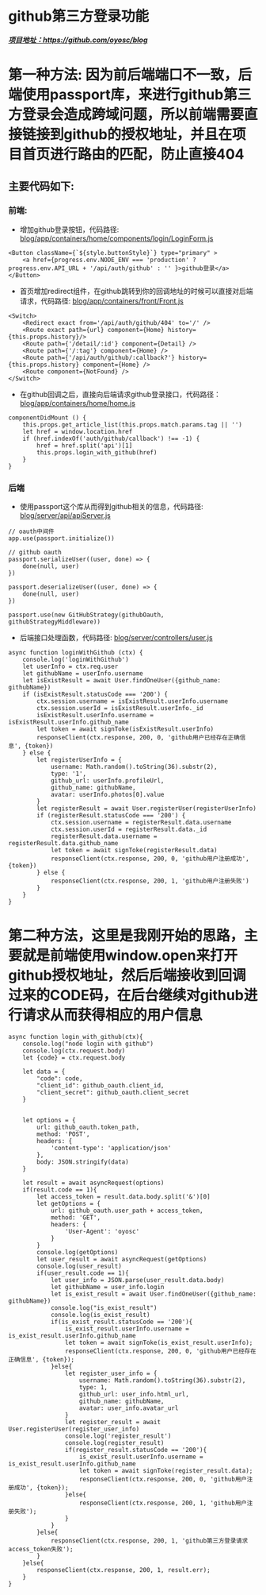 # github第三方登录功能

***[项目地址：](https://github.com/oyosc/blog)https://github.com/oyosc/blog***

# 第一种方法: 因为前后端端口不一致，后端使用passport库，来进行github第三方登录会造成跨域问题，所以前端需要直接链接到github的授权地址，并且在项目首页进行路由的匹配，防止直接404
## 主要代码如下:
### 前端:
- 增加github登录按钮，代码路径: [blog/app/containers/home/components/login/LoginForm.js](https://github.com/oyosc/blog/blob/master/app/containers/home/components/login/LoginForm.js)
```
<Button className={`${style.buttonStyle}`} type="primary" >
    <a href={progress.env.NODE_ENV === 'production' ? progress.env.API_URL + '/api/auth/github' : '' }>github登录</a>
</Button>
```
- 首页增加redirect组件，在github跳转到你的回调地址的时候可以直接对后端请求，代码路径: [blog/app/containers/front/Front.js](https://github.com/oyosc/blog/blob/master/app/containers/front/Front.js)
```
<Switch>
    <Redirect exact from='/api/auth/github/404' to='/' />
    <Route exact path={url} component={Home} history={this.props.history}/>
    <Route path={'/detail/:id'} component={Detail} />
    <Route path={'/:tag'} component={Home} />
    <Route path={'/api/auth/github/:callback?'} history={this.props.history} component={Home} />
    <Route component={NotFound} />
</Switch>
``` 
- 在github回调之后，直接向后端请求github登录接口，代码路径：[blog/app/containers/home/home.js](https://github.com/oyosc/blog/blob/master/app/containers/home/home.js)
```
componentDidMount () {
    this.props.get_article_list(this.props.match.params.tag || '')
    let href = window.location.href
    if (href.indexOf('auth/github/callback') !== -1) {
        href = href.split('api')[1]
        this.props.login_with_github(href)
    }
}
```

### 后端
- 使用passport这个库从而得到github相关的信息，代码路径: [blog/server/api/apiServer.js](https://github.com/oyosc/blog/blob/master/server/api/apiServer.js)
```
// oauth中间件
app.use(passport.initialize())

// github oauth
passport.serializeUser((user, done) => {
    done(null, user)
})

passport.deserializeUser((user, done) => {
    done(null, user)
})

passport.use(new GitHubStrategy(githubOauth, githubStrategyMiddleware))
```
- 后端接口处理函数，代码路径: [blog/server/controllers/user.js](https://github.com/oyosc/blog/blob/master/server/controllers/user.js)
```
async function loginWithGithub (ctx) {
    console.log('loginWithGithub')
    let userInfo = ctx.req.user
    let githubName = userInfo.username
    let isExistResult = await User.findOneUser({github_name: githubName})
    if (isExistResult.statusCode === '200') {
        ctx.session.username = isExistResult.userInfo.username
        ctx.session.userId = isExistResult.userInfo._id
        isExistResult.userInfo.username = isExistResult.userInfo.github_name
        let token = await signToke(isExistResult.userInfo)
        responseClient(ctx.response, 200, 0, 'github用户已经存在正确信息', {token})
    } else {
        let registerUserInfo = {
            username: Math.random().toString(36).substr(2),
            type: '1',
            github_url: userInfo.profileUrl,
            github_name: githubName,
            avatar: userInfo.photos[0].value
        }
        let registerResult = await User.registerUser(registerUserInfo)
        if (registerResult.statusCode === '200') {
            ctx.session.username = registerResult.data.username
            ctx.session.userId = registerResult.data._id
            registerResult.data.username = registerResult.data.github_name
            let token = await signToke(registerResult.data)
            responseClient(ctx.response, 200, 0, 'github用户注册成功', {token})
        } else {
            responseClient(ctx.response, 200, 1, 'github用户注册失败')
        }
    }
}
```

# 第二种方法，这里是我刚开始的思路，主要就是前端使用window.open来打开github授权地址，然后后端接收到回调过来的CODE码，在后台继续对github进行请求从而获得相应的用户信息
```
async function login_with_github(ctx){
    console.log("node login with github")
    console.log(ctx.request.body)
    let {code} = ctx.request.body

    let data = {
        "code": code,
        "client_id": github_oauth.client_id,
        "client_secret": github_oauth.client_secret
    }

    
    let options = {
        url: github_oauth.token_path,
        method: 'POST',
        headers: {
            'content-type': 'application/json'
        },
        body: JSON.stringify(data)
    }
    
    let result = await asyncRequest(options)
    if(result.code == 1){
        let access_token = result.data.body.split('&')[0]
        let getOptions = {
            url: github_oauth.user_path + access_token,
            method: 'GET',
            headers: {
                'User-Agent': 'oyosc'
            }
        }
        console.log(getOptions)
        let user_result = await asyncRequest(getOptions)
        console.log(user_result)
        if(user_result.code == 1){
            let user_info = JSON.parse(user_result.data.body)
            let githubName = user_info.login
            let is_exist_result = await User.findOneUser({github_name: githubName})
            console.log("is_exist_result")
            console.log(is_exist_result)
            if(is_exist_result.statusCode == '200'){
                is_exist_result.userInfo.username = is_exist_result.userInfo.github_name
                let token = await signToke(is_exist_result.userInfo);
                responseClient(ctx.response, 200, 0, 'github用户已经存在正确信息', {token});
            }else{
                let register_user_info = {
                    username: Math.random().toString(36).substr(2),
                    type: 1, 
                    github_url: user_info.html_url,
                    github_name: githubName,
                    avatar: user_info.avatar_url
                }
                let register_result = await User.registerUser(register_user_info)
                console.log('register_result')
                console.log(register_result)
                if(register_result.statusCode == '200'){
                    is_exist_result.userInfo.username = is_exist_result.userInfo.github_name
                    let token = await signToke(register_result.data);
                    responseClient(ctx.response, 200, 0, 'github用户注册成功', {token});
                }else{
                    responseClient(ctx.response, 200, 1, 'github用户注册失败');
                }
            }
        }else{
            responseClient(ctx.response, 200, 1, 'github第三方登录请求access_token失败');
        }
    }else{
        responseClient(ctx.response, 200, 1, result.err);
    }
}
```